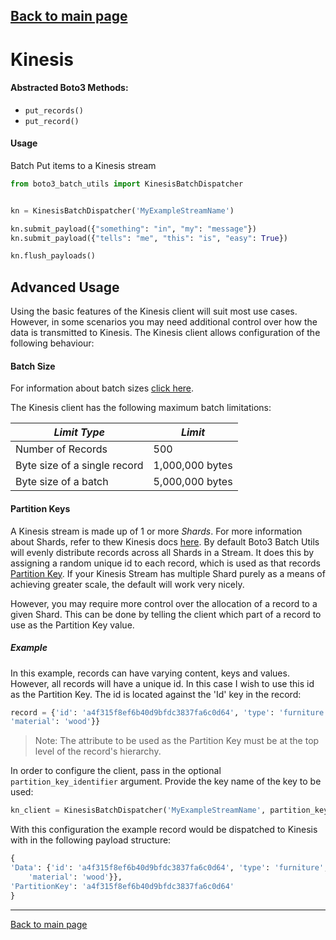[Back to main page](https://g-farrow.github.io/boto3_batch_utils)
---------------------------

# Kinesis
#### Abstracted Boto3 Methods:
* `put_records()`
* `put_record()`

#### Usage
Batch Put items to a Kinesis stream
```python
from boto3_batch_utils import KinesisBatchDispatcher


kn = KinesisBatchDispatcher('MyExampleStreamName')

kn.submit_payload({"something": "in", "my": "message"})
kn.submit_payload({"tells": "me", "this": "is", "easy": True})

kn.flush_payloads()
```

## Advanced Usage
Using the basic features of the Kinesis client will suit most use cases. However, in some scenarios you may need 
additional control over how the data is transmitted to Kinesis. The Kinesis client allows configuration of the following
behaviour:

#### Batch Size
For information about batch sizes [click here](https://g-farrow.github.io/boto3_batch_utils/advanced-usage/batches).

The Kinesis client has the following maximum batch limitations:

| *Limit Type*                 | *Limit*         |
|------------------------------|-----------------|
| Number of Records            | 500             |
| Byte size of a single record | 1,000,000 bytes |
| Byte size of a batch         | 5,000,000 bytes |

#### Partition Keys
A Kinesis stream is made up of 1 or more _Shards_. For more information about Shards, refer to thew Kinesis docs 
[here](https://docs.aws.amazon.com/streams/latest/dev/key-concepts.html). By default Boto3 Batch Utils will evenly
distribute records across all Shards in a Stream. It does this by assigning a random unique id to each record, which is 
used as that records [Partition Key](https://docs.aws.amazon.com/streams/latest/dev/key-concepts.html#partition-key).
If your Kinesis Stream has multiple Shard purely as a means of achieving greater scale, the default will work very 
nicely.

However, you may require more control over the allocation of a record to a given Shard. This can be done by telling
the client which part of a record to use as the Partition Key value.

##### Example
In this example, records can have varying content, keys and values. However, all records will have a unique id. In this
case I wish to use this id as the Partition Key. The id is located against the 'Id' key in the record:
```python
record = {'id': 'a4f315f8ef6b40d9bfdc3837fa6c0d64', 'type': 'furniture', 'name': 'table', 'legs': {'count': 4,
'material': 'wood'}}
``` 
> Note: The attribute to be used as the Partition Key must be at the top level of the record's hierarchy.

In order to configure the client, pass in the optional `partition_key_identifier` argument. Provide the key name of the
key to be used:
```python
kn_client = KinesisBatchDispatcher('MyExampleStreamName', partition_key_identifier='id')
```
With this configuration the example record would be dispatched to Kinesis with in the following payload structure:
```python
{
'Data': {'id': 'a4f315f8ef6b40d9bfdc3837fa6c0d64', 'type': 'furniture', 'name': 'table', 'legs': {'count': 4,
    'material': 'wood'}},
'PartitionKey': 'a4f315f8ef6b40d9bfdc3837fa6c0d64'
}
```

---------------------------

[Back to main page](https://g-farrow.github.io/boto3_batch_utils)